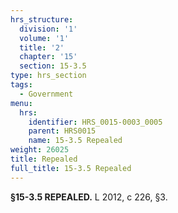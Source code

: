 ```yaml
---
hrs_structure:
  division: '1'
  volume: '1'
  title: '2'
  chapter: '15'
  section: 15-3.5
type: hrs_section
tags:
  - Government
menu:
  hrs:
    identifier: HRS_0015-0003_0005
    parent: HRS0015
    name: 15-3.5 Repealed
weight: 26025
title: Repealed
full_title: 15-3.5 Repealed
---
```

**§15-3.5 REPEALED.** L 2012, c 226, §3.